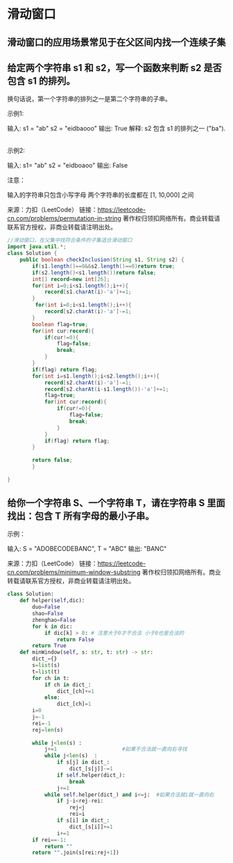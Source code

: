 # 滑动窗口
## 滑动窗口的应用场景常见于在父区间内找一个连续子集
## 给定两个字符串 s1 和 s2，写一个函数来判断 s2 是否包含 s1 的排列。

换句话说，第一个字符串的排列之一是第二个字符串的子串。

示例1:

输入: s1 = "ab" s2 = "eidbaooo"
输出: True
解释: s2 包含 s1 的排列之一 ("ba").
 

示例2:

输入: s1= "ab" s2 = "eidboaoo"
输出: False
 

注意：

输入的字符串只包含小写字母
两个字符串的长度都在 [1, 10,000] 之间

来源：力扣（LeetCode）
链接：https://leetcode-cn.com/problems/permutation-in-string
著作权归领扣网络所有。商业转载请联系官方授权，非商业转载请注明出处。
```java
//滑动窗口，在父集中找符合条件的子集适合滑动窗口
import java.util.*;
class Solution {
    public boolean checkInclusion(String s1, String s2) {
        if(s1.length()==0&&s2.length()==0)return true;
        if(s2.length()<s1.length())return false;
        int[] record=new int[26];
        for(int i=0;i<s1.length();i++){
            record[s1.charAt(i)-'a']+=1;
        }
         for(int i=0;i<s1.length();i++){
            record[s2.charAt(i)-'a']-=1;
        }
        boolean flag=true;
        for(int cur:record){
            if(cur!=0){
                flag=false;
                break;
            }
        }
        if(flag) return flag;
        for(int i=s1.length();i<s2.length();i++){
            record[s2.charAt(i)-'a']-=1;
            record[s2.charAt(i-s1.length())-'a']+=1;
            flag=true;
            for(int cur:record){
                if(cur!=0){
                    flag=false;
                    break;
                }
            }
            if(flag) return flag;
        }
        
        return false;
        }
        
}
```

## 给你一个字符串 S、一个字符串 T，请在字符串 S 里面找出：包含 T 所有字母的最小子串。

示例：

输入: S = "ADOBECODEBANC", T = "ABC"
输出: "BANC"

来源：力扣（LeetCode）
链接：https://leetcode-cn.com/problems/minimum-window-substring
著作权归领扣网络所有。商业转载请联系官方授权，非商业转载请注明出处。
```python
class Solution:
    def helper(self,dic):
        duo=False
        shao=False
        zhenghao=False
        for k in dic:
            if dic[k] > 0: # 注意大于0才不合法 小于0也是合法的
                return False
        return True           
    def minWindow(self, s: str, t: str) -> str:
        dict_={}
        s=list(s)
        t=list(t)
        for ch in t:
            if ch in dict_:
                dict_[ch]+=1
            else:
                dict_[ch]=1
        i=0
        j=-1
        rei=-1
        rej=len(s)
        
        while j<len(s) :
            j+=1                     #如果不合法就一直向右寻找
            while j<len(s)  :     
                if s[j] in dict_:
                    dict_[s[j]]-=1
                if self.helper(dict_):
                    break
                j+=1
            while self.helper(dict_) and i<=j:  #如果合法就i就一直向右
                if j-i<rej-rei:
                    rej=j
                    rei=i
                if s[i] in dict_:
                    dict_[s[i]]+=1
                i+=1
        if rei==-1:
            return ""
        return "".join(s[rei:rej+1]) 
```
